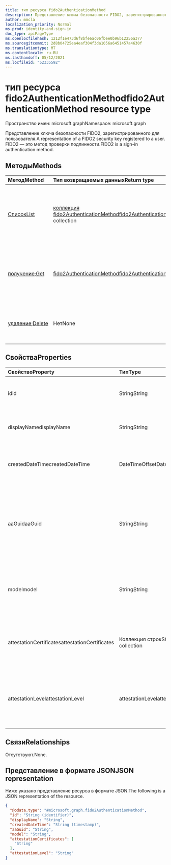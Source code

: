 ```yaml
---
title: тип ресурса fido2AuthenticationMethod
description: Представление ключа безопасности FIDO2, зарегистрированного для пользователя. FIDO2 — это метод проверки подлинности.
author: mmcla
localization_priority: Normal
ms.prod: identity-and-sign-in
doc_type: apiPageType
ms.openlocfilehash: 1212f1e473d6f8bfe6ac06fbee0b96b12256a377
ms.sourcegitcommit: 2d8b04725ea4eaf304f3da1056a6451457a4630f
ms.translationtype: MT
ms.contentlocale: ru-RU
ms.lasthandoff: 05/12/2021
ms.locfileid: "52335592"
---
```

# <a name="fido2authenticationmethod-resource-type"></a><span data-ttu-id="fce0c-104">тип ресурса fido2AuthenticationMethod</span><span class="sxs-lookup"><span data-stu-id="fce0c-104">fido2AuthenticationMethod resource type</span></span>

<span data-ttu-id="fce0c-105">Пространство имен: microsoft.graph</span><span class="sxs-lookup"><span data-stu-id="fce0c-105">Namespace: microsoft.graph</span></span>

<span data-ttu-id="fce0c-106">Представление ключа безопасности FIDO2, зарегистрированного для пользователя.</span><span class="sxs-lookup"><span data-stu-id="fce0c-106">A representation of a FIDO2 security key registered to a user.</span></span> <span data-ttu-id="fce0c-107">FIDO2 — это метод проверки подлинности.</span><span class="sxs-lookup"><span data-stu-id="fce0c-107">FIDO2 is a sign-in authentication method.</span></span>


## <a name="methods"></a><span data-ttu-id="fce0c-108">Методы</span><span class="sxs-lookup"><span data-stu-id="fce0c-108">Methods</span></span>
|<span data-ttu-id="fce0c-109">Метод</span><span class="sxs-lookup"><span data-stu-id="fce0c-109">Method</span></span>|<span data-ttu-id="fce0c-110">Тип возвращаемых данных</span><span class="sxs-lookup"><span data-stu-id="fce0c-110">Return type</span></span>|<span data-ttu-id="fce0c-111">Описание</span><span class="sxs-lookup"><span data-stu-id="fce0c-111">Description</span></span>|
|:---|:---|:---|
|[<span data-ttu-id="fce0c-112">Список</span><span class="sxs-lookup"><span data-stu-id="fce0c-112">List</span></span>](../api/fido2authenticationmethod-list.md)|<span data-ttu-id="fce0c-113">[коллекция fido2AuthenticationMethod](../resources/fido2authenticationmethod.md)</span><span class="sxs-lookup"><span data-stu-id="fce0c-113">[fido2AuthenticationMethod](../resources/fido2authenticationmethod.md) collection</span></span>|<span data-ttu-id="fce0c-114">Извлечение списка объектов fido2AuthenticationMethod пользователя и их свойств.</span><span class="sxs-lookup"><span data-stu-id="fce0c-114">Retrieve a list of a user's fido2AuthenticationMethod objects and their properties.</span></span>|
|<span data-ttu-id="fce0c-115">[получение](../api/fido2authenticationmethod-get.md);</span><span class="sxs-lookup"><span data-stu-id="fce0c-115">[Get](../api/fido2authenticationmethod-get.md)</span></span>|[<span data-ttu-id="fce0c-116">fido2AuthenticationMethod</span><span class="sxs-lookup"><span data-stu-id="fce0c-116">fido2AuthenticationMethod</span></span>](../resources/fido2authenticationmethod.md)|<span data-ttu-id="fce0c-117">Ознакомьтесь с свойствами и отношениями объекта fido2AuthenticationMethod пользователя.</span><span class="sxs-lookup"><span data-stu-id="fce0c-117">Read the properties and relationships of a user's fido2AuthenticationMethod object.</span></span>|
|<span data-ttu-id="fce0c-118">[удаление](../api/fido2authenticationmethod-delete.md);</span><span class="sxs-lookup"><span data-stu-id="fce0c-118">[Delete](../api/fido2authenticationmethod-delete.md)</span></span>|<span data-ttu-id="fce0c-119">Нет</span><span class="sxs-lookup"><span data-stu-id="fce0c-119">None</span></span>|<span data-ttu-id="fce0c-120">Удаляет объект fido2AuthenticationMethod пользователя.</span><span class="sxs-lookup"><span data-stu-id="fce0c-120">Deletes a user's fido2AuthenticationMethod object.</span></span>|

## <a name="properties"></a><span data-ttu-id="fce0c-121">Свойства</span><span class="sxs-lookup"><span data-stu-id="fce0c-121">Properties</span></span>
|<span data-ttu-id="fce0c-122">Свойство</span><span class="sxs-lookup"><span data-stu-id="fce0c-122">Property</span></span>|<span data-ttu-id="fce0c-123">Тип</span><span class="sxs-lookup"><span data-stu-id="fce0c-123">Type</span></span>|<span data-ttu-id="fce0c-124">Описание</span><span class="sxs-lookup"><span data-stu-id="fce0c-124">Description</span></span>|
|:---|:---|:---|
|<span data-ttu-id="fce0c-125">id</span><span class="sxs-lookup"><span data-stu-id="fce0c-125">id</span></span>|<span data-ttu-id="fce0c-126">String</span><span class="sxs-lookup"><span data-stu-id="fce0c-126">String</span></span>|<span data-ttu-id="fce0c-127">Идентификатор метода проверки подлинности.</span><span class="sxs-lookup"><span data-stu-id="fce0c-127">The authentication method identifier.</span></span>|
|<span data-ttu-id="fce0c-128">displayName</span><span class="sxs-lookup"><span data-stu-id="fce0c-128">displayName</span></span>|<span data-ttu-id="fce0c-129">String</span><span class="sxs-lookup"><span data-stu-id="fce0c-129">String</span></span>|<span data-ttu-id="fce0c-130">Отображает имя ключа, заданное пользователем.</span><span class="sxs-lookup"><span data-stu-id="fce0c-130">The display name of the key as given by the user.</span></span>|
|<span data-ttu-id="fce0c-131">createdDateTime</span><span class="sxs-lookup"><span data-stu-id="fce0c-131">createdDateTime</span></span>|<span data-ttu-id="fce0c-132">DateTimeOffset</span><span class="sxs-lookup"><span data-stu-id="fce0c-132">DateTimeOffset</span></span>|<span data-ttu-id="fce0c-133">Время регистрации этого ключа пользователю.</span><span class="sxs-lookup"><span data-stu-id="fce0c-133">The timestamp when this key was registered to the user.</span></span>|
|<span data-ttu-id="fce0c-134">aaGuid</span><span class="sxs-lookup"><span data-stu-id="fce0c-134">aaGuid</span></span>|<span data-ttu-id="fce0c-135">String</span><span class="sxs-lookup"><span data-stu-id="fce0c-135">String</span></span>|<span data-ttu-id="fce0c-136">Authenticator GuID-идентификатор attestation, который указывает тип (например, make и model) аутентиста.</span><span class="sxs-lookup"><span data-stu-id="fce0c-136">Authenticator Attestation GUID, an identifier that indicates the type (e.g. make and model) of the authenticator.</span></span>|
|<span data-ttu-id="fce0c-137">model</span><span class="sxs-lookup"><span data-stu-id="fce0c-137">model</span></span>|<span data-ttu-id="fce0c-138">String</span><span class="sxs-lookup"><span data-stu-id="fce0c-138">String</span></span>|<span data-ttu-id="fce0c-139">Назначенная производителем модель ключа безопасности FIDO2.</span><span class="sxs-lookup"><span data-stu-id="fce0c-139">The manufacturer-assigned model of the FIDO2 security key.</span></span>|
|<span data-ttu-id="fce0c-140">attestationCertificates</span><span class="sxs-lookup"><span data-stu-id="fce0c-140">attestationCertificates</span></span>|<span data-ttu-id="fce0c-141">Коллекция строк</span><span class="sxs-lookup"><span data-stu-id="fce0c-141">String collection</span></span>|<span data-ttu-id="fce0c-142">Сертификат аттестации(ы), присоединенный к этому ключу безопасности.</span><span class="sxs-lookup"><span data-stu-id="fce0c-142">The attestation certificate(s) attached to this security key.</span></span>|
|<span data-ttu-id="fce0c-143">attestationLevel</span><span class="sxs-lookup"><span data-stu-id="fce0c-143">attestationLevel</span></span>|<span data-ttu-id="fce0c-144">attestationLevel</span><span class="sxs-lookup"><span data-stu-id="fce0c-144">attestationLevel</span></span>|<span data-ttu-id="fce0c-145">Уровень проверки этого ключа безопасности FIDO2.</span><span class="sxs-lookup"><span data-stu-id="fce0c-145">The attestation level of this FIDO2 security key.</span></span> <span data-ttu-id="fce0c-146">Возможные значения: `attested` или `notAttested` .</span><span class="sxs-lookup"><span data-stu-id="fce0c-146">Possible values are: `attested`, or `notAttested`.</span></span>|


## <a name="relationships"></a><span data-ttu-id="fce0c-147">Связи</span><span class="sxs-lookup"><span data-stu-id="fce0c-147">Relationships</span></span>
<span data-ttu-id="fce0c-148">Отсутствуют.</span><span class="sxs-lookup"><span data-stu-id="fce0c-148">None.</span></span>

## <a name="json-representation"></a><span data-ttu-id="fce0c-149">Представление в формате JSON</span><span class="sxs-lookup"><span data-stu-id="fce0c-149">JSON representation</span></span>
<span data-ttu-id="fce0c-150">Ниже указано представление ресурса в формате JSON.</span><span class="sxs-lookup"><span data-stu-id="fce0c-150">The following is a JSON representation of the resource.</span></span>
<!-- {
  "blockType": "resource",
  "keyProperty": "id",
  "@odata.type": "microsoft.graph.fido2AuthenticationMethod",
  "baseType": "microsoft.graph.authenticationMethod",
  "openType": false
}
-->
``` json
{
  "@odata.type": "#microsoft.graph.fido2AuthenticationMethod",
  "id": "String (identifier)",
  "displayName": "String",
  "createdDateTime": "String (timestamp)",
  "aaGuid": "String",
  "model": "String",
  "attestationCertificates": [
    "String"
  ],
  "attestationLevel": "String"
}
```

